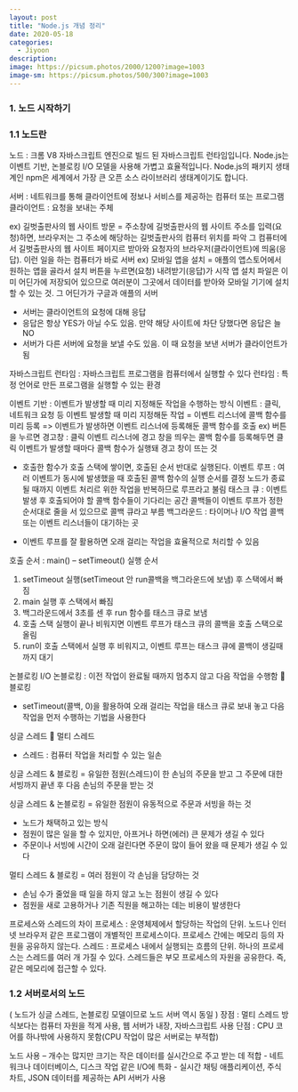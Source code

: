 ```yaml
---
layout: post
title: "Node.js 개념 정리"
date: 2020-05-18
categories:
  - Jiyoon
description:
image: https://picsum.photos/2000/1200?image=1003
image-sm: https://picsum.photos/500/300?image=1003
---
```


<h3>1. 노드 시작하기</h3>

<h3>1.1 노드란</h3>
노드 : 크롬 V8 자바스크립트 엔진으로 빌드 된 자바스크립트 런타임입니다. Node.js는 이벤트 기반, 논블로킹 I/O 모델을 사용해 가볍고 효율적입니다. Node.js의 패키지 생태계인 npm은 세계에서 가장 큰 오픈 소스 라이브러리 생태계이기도 합니다.

서버 : 네트워크를 통해 클라이언트에 정보나 서비스를 제공하는 컴퓨터 또는 프로그램
클라이언트 : 요청을 보내는 주체

ex) 길벗출판사의 웹 사이트 방문
 = 주소창에 길벗출판사의 웹 사이트 주소를 입력(요청)하면, 브라우저는 그 주소에 해당하는 길벗출판사의 컴퓨터 위치를 파악 그 컴퓨터에서 길벗출판사의 웹 사이트 페이지르 받아와 요청자의 브라우저(클라이언트)에 띄움(응답). 이런 일을 하는 컴퓨터가 바로 서버
ex) 모바일 앱을 설치
 = 애플의 앱스토어에서 원하는 앱을 골라서 설치 버튼을 누르면(요청) 내려받기(응답)가 시작   앱 설치 파일은 이미 어딘가에 저장되어 있으므로 여러분이 그곳에서 데이터를 받아와 모바일 기기에 설치할 수 있는 것. 그 어딘가가 구글과 애플의 서버

- 서버는 클라이언트의 요청에 대해 응답
- 응답은 항상 YES가 아닐 수도 있음. 만약 해당 사이트에 차단 당했다면 응답은 늘 NO
- 서버가 다른 서버에 요청을 보낼 수도 있음. 이 때 요청을 보낸 서버가 클라이언트가 됨

자바스크립트 런타임 : 자바스크립트 프로그램을 컴퓨터에서 실행할 수 있다
 런타임 : 특정 언어로 만든 프로그램을 실행할 수 있는 환경

이벤트 기반 : 이벤트가 발생할 때 미리 지정해둔 작업을 수행하는 방식
 이벤트 : 클릭, 네트워크 요청 등
이벤트 발생할 때 미리 지정해둔 작업 = 이벤트 리스너에 콜백 함수를 미리 등록
 => 이벤트가 발생하면 이벤트 리스너에 등록해둔 콜백 함수를 호출
   ex) 버튼을 누르면 경고창 : 클릭 이벤트 리스너에 경고 창을 띄우는 콜백 함수를 등록해두면 클릭 이벤트가 발생할 때마다 콜백 함수가 실행돼 경고 창이 뜨는 것

* 호출한 함수가 호출 스택에 쌓이면, 호출된 순서 반대로 실행된다.
 이벤트 루프 : 여러 이벤트가 동시에 발생했을 때 호출된 콜백 함수의 실행 순서를 결정
		       노드가 종료될 때까지 이벤트 처리르 위한 작업을 반복하므로 루프라고 불림
태스크 큐 : 이벤트 발생 후 호출되어야 할 콜백 함수들이 기다리는 공간
		     콜백들이 이벤트 루프가 정한 순서대로 줄을 서 있으므로 콜백 큐라고 부름
 백그라운드 : 타이머나 I/O 작업 콜백 또는 이벤트 리스너들이 대기하는 곳

- 이벤트 루프를 잘 활용하면 오래 걸리는 작업을 효율적으로 처리할 수 있음

  
호출 순서 : main() – setTimeout() 
실행 순서 
1. setTimeout 실행(setTimeout 안 run콜백을 백그라운드에 보냄) 후 스택에서 빠짐
2. main 실행 후 스택에서 빠짐 
3. 백그라운드에서 3초를 센 후 run 함수를 태스크 큐로 보냄
4. 호출 스택 실행이 끝나 비워지면 이벤트 루프가 태스크 큐의 콜백을 호출 스택으로 올림
5. run이 호출 스택에서 실행 후 비워지고, 이벤트 루프는 태스크 큐에 콜백이 생길때까지 대기


논블로킹 I/O
논블로킹 : 이전 작업이 완료될 때까지 멈추지 않고 다음 작업을 수행함  블로킹
* setTimeout(콜백, 0)을 활용하여 오래 걸리는 작업을 태스크 큐로 보내 놓고 다음 작업을 먼저 수행하는 기법을 사용한다 



싱글 스레드  멀티 스레드
 * 스레드 : 컴퓨터 작업을 처리할 수 있는 일손

싱글 스레드 & 블로킹 = 유일한 점원(스레드)이 한 손님의 주문을 받고 그 주문에 대한 서빙까지 끝낸 후 다음 손님의 주문을 받는 것

싱글 스레드 & 논블로킹 = 유일한 점원이 유동적으로 주문과 서빙을 하는 것
 - 노드가 채택하고 있는 방식
 - 점원이 많은 일을 할 수 있지만, 아프거나 하면(에러) 큰 문제가 생길 수 있다
 - 주문이나 서빙에 시간이 오래 걸린다면 주문이 많이 들어 왔을 때 문제가 생길 수 있다 

멀티 스레드 & 블로킹 = 여러 점원이 각 손님을 담당하는 것
 - 손님 수가 줄었을 때 일을 하지 않고 노는 점원이 생길 수 있다
 - 점원을 새로 고용하거나 기존 직원을 해고하는 데는 비용이 발생한다

프로세스와 스레드의 차이
 프로세스 : 운영체제에서 할당하는 작업의 단위. 노드나 인터넷 브라우저 같은 프로그램이     개별적인 프로세스이다. 프로세스 간에는 메모리 등의 자원을 공유하지 않는다. 
 스레드 : 프로세스 내에서 실행되는 흐름의 단위. 하나의 프로세스는 스레드를 여러 개 가질 수 있다. 스레드들은 부모 프로세스의 자원을 공유한다. 즉, 같은 메모리에 접근할 수 있다.
 
<h3>1.2 서버로서의 노드</h3>
 ( 노드가 싱글 스레드, 논블로킹 모델이므로 노드 서버 역시 동일 )
 장점 : 멀티 스레드 방식보다는 컴퓨터 자원을 적게 사용, 웹 서버가 내장, 자바스크립트 사용
 단점 : CPU 코어를 하나밖에 사용하지 못함(CPU 작업이 많은 서버로는 부적합)

 노드 사용 – 개수는 많지만 크기는 작은 데이터를 실시간으로 주고 받는 데 적합
           - 네트워크나 데이터베이스, 디스크 작업 같은 I/O에 특화
           - 실시간 채팅 애플리케이션, 주식 차트, JSON 데이터를 제공하는 API 서버가 사용

